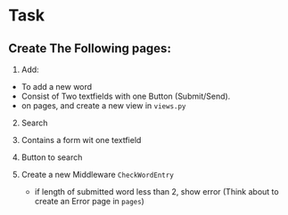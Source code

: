 # Task

## Create The Following pages:

1. Add: 

-   To add a new word
-   Consist of Two textfields with one Button (Submit/Send).
-   on pages, and create a new view in `views.py`

2. Search

1.  Contains a form wit one textfield
2.  Button to search

3. Create a new Middleware `CheckWordEntry`
    - if length of submitted word less than 2, show error (Think about to create an Error page in `pages`)

